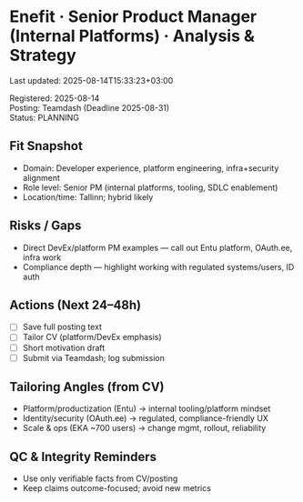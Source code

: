 # Enefit · Senior Product Manager (Internal Platforms) · Analysis & Strategy

Last updated: 2025-08-14T15:33:23+03:00

Registered: 2025-08-14  
Posting: Teamdash (Deadline 2025-08-31)  
Status: PLANNING

## Fit Snapshot

- Domain: Developer experience, platform engineering, infra+security alignment
- Role level: Senior PM (internal platforms, tooling, SDLC enablement)
- Location/time: Tallinn; hybrid likely

## Risks / Gaps

- Direct DevEx/platform PM examples — call out Entu platform, OAuth.ee, infra work
- Compliance depth — highlight working with regulated systems/users, ID auth

## Actions (Next 24–48h)

- [ ] Save full posting text
- [ ] Tailor CV (platform/DevEx emphasis)
- [ ] Short motivation draft
- [ ] Submit via Teamdash; log submission

## Tailoring Angles (from CV)

- Platform/productization (Entu) → internal tooling/platform mindset
- Identity/security (OAuth.ee) → regulated, compliance-friendly UX
- Scale & ops (EKA ~700 users) → change mgmt, rollout, reliability

## QC & Integrity Reminders

- Use only verifiable facts from CV/posting
- Keep claims outcome-focused; avoid new metrics
